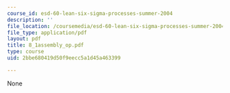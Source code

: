 ```yaml
---
course_id: esd-60-lean-six-sigma-processes-summer-2004
description: ''
file_location: /coursemedia/esd-60-lean-six-sigma-processes-summer-2004/2bbe680419d50f9eecc5a1d45a463399_8_1assembly_op.pdf
file_type: application/pdf
layout: pdf
title: 8_1assembly_op.pdf
type: course
uid: 2bbe680419d50f9eecc5a1d45a463399

---
```

None